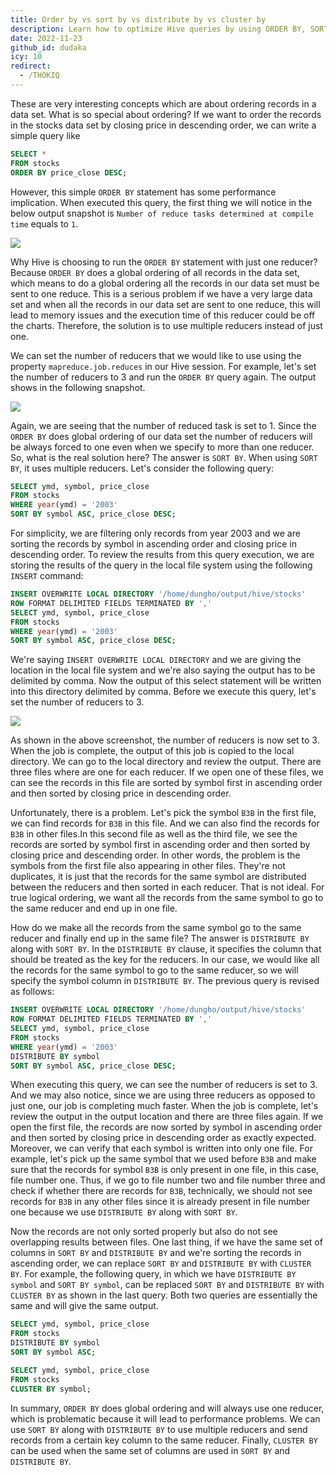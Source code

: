 ```yaml
---
title: Order by vs sort by vs distribute by vs cluster by
description: Learn how to optimize Hive queries by using ORDER BY, SORT BY, DISTRIBUTE BY, and CLUSTER BY to efficiently order large datasets with multiple reducers and improve performance.
date: 2022-11-23
github_id: dudaka
icy: 10
redirect:
  - /THOKIQ
---
```


These are very interesting concepts which are about ordering records in a data set. What is so special about ordering? If we want to order the records in the stocks data set by closing price in descending order, we can write a simple query like

```sql
SELECT *
FROM stocks
ORDER BY price_close DESC;
```

However, this simple `ORDER BY` statement has some performance implication. When executed this query, the first thing we will notice in the below output snapshot is `Number of reduce tasks determined at compile time` equals to `1`.

![](assets/order-by-vs.-sort-by-vs.-distribute-by-vs.-cluster-by_order-by-output-screenshot.webp)

Why Hive is choosing to run the `ORDER BY` statement with just one reducer? Because `ORDER BY` does a global ordering of all records in the data set, which means to do a global ordering all the records in our data set must be sent to one reduce. This is a serious problem if we have a very large data set and when all the records in our data set are sent to one reduce, this will lead to memory issues and the execution time of this reducer could be off the charts. Therefore, the solution is to use multiple reducers instead of just one.

We can set the number of reducers that we would like to use using the property `mapreduce.job.reduces` in our Hive session. For example, let's set the number of reducers to 3 and run the `ORDER BY` query again. The output shows in the following snapshot.

![](assets/order-by-vs.-sort-by-vs.-distribute-by-vs.-cluster-by_order-by-output-screenshot-set-property.webp)

Again, we are seeing that the number of reduced task is set to 1. Since the `ORDER BY` does global ordering of our data set the number of reducers will be always forced to one even when we specify to more than one reducer. So, what is the real solution here? The answer is `SORT BY`. When using `SORT BY`, it uses multiple reducers. Let's consider the following query:

```sql
SELECT ymd, symbol, price_close
FROM stocks
WHERE year(ymd) = '2003'
SORT BY symbol ASC, price_close DESC;
```

For simplicity, we are filtering only records from year 2003 and we are sorting the records by symbol in ascending order and closing price in descending order. To review the results from this query execution, we are storing the results of the query in the local file system using the following `INSERT` command:

```sql
INSERT OVERWRITE LOCAL DIRECTORY '/home/dungho/output/hive/stocks'
ROW FORMAT DELIMITED FIELDS TERMINATED BY ','
SELECT ymd, symbol, price_close
FROM stocks
WHERE year(ymd) = '2003'
SORT BY symbol ASC, price_close DESC;
```

We're saying `INSERT OVERWRITE LOCAL DIRECTORY` and we are giving the location in the local file system and we're also saying the output has to be delimited by comma. Now the output of this select statement will be written into this directory delimited by comma. Before we execute this query, let's set the number of reducers to 3.

![](assets/order-by-vs.-sort-by-vs.-distribute-by-vs.-cluster-by_order-by-output-screenshot-sort-by.webp)

As shown in the above screenshot, the number of reducers is now set to 3. When the job is complete, the output of this job is copied to the local directory. We can go to the local directory and review the output. There are three files where are one for each reducer. If we open one of these files, we can see the records in this file are sorted by symbol first in ascending order and then sorted by closing price in descending order.

Unfortunately, there is a problem. Let's pick the symbol `B3B` in the first file, we can find records for `B3B` in this file. And we can also find the records for `B3B` in other files.In this second file as well as the third file, we see the records are sorted by symbol first in ascending order and then sorted by closing price and descending order. In other words, the problem is the symbols from the first file also appearing in other files. They're not duplicates, it is just that the records for the same symbol are distributed between the reducers and then sorted in each reducer. That is not ideal. For true logical ordering, we want all the records from the same symbol to go to the same reducer and end up in one file.

How do we make all the records from the same symbol go to the same reducer and finally end up in the same file? The answer is `DISTRIBUTE BY` along with `SORT BY`. In the `DISTRIBUTE BY` clause, it specifies the column that should be treated as the key for the reducers. In our case, we would like all the records for the same symbol to go to the same reducer, so we will specify the symbol column in `DISTRIBUTE BY`. The previous query is revised as follows:

```sql
INSERT OVERWRITE LOCAL DIRECTORY '/home/dungho/output/hive/stocks'
ROW FORMAT DELIMITED FIELDS TERMINATED BY ','
SELECT ymd, symbol, price_close
FROM stocks
WHERE year(ymd) = '2003'
DISTRIBUTE BY symbol
SORT BY symbol ASC, price_close DESC;
```

When executing this query, we can see the number of reducers is set to 3. And we may also notice, since we are using three reducers as opposed to just one, our job is completing much faster. When the job is complete, let's review the output in the output location and there are three files again. If we open the first file, the records are now sorted by symbol in ascending order and then sorted by closing price in descending order as exactly expected. Moreover, we can verify that each symbol is written into only one file. For example, let's pick up the same symbol that we used before `B3B` and make sure that the records for symbol `B3B` is only present in one file, in this case, file number one. Thus, if we go to file number two and file number three and check if whether there are records for `B3B`, technically, we should not see records for `B3B` in any other files since it is already present in file number one because we use `DISTRIBUTE BY` along with `SORT BY`.

Now the records are not only sorted properly but also do not see overlapping results between files. One last thing, if we have the same set of columns in `SORT BY` and `DISTRIBUTE BY` and we're sorting the records in ascending order, we can replace `SORT BY` and `DISTRIBUTE BY` with `CLUSTER BY`. For example, the following query, in which we have `DISTRIBUTE BY symbol` and `SORT BY symbol`, can be replaced `SORT BY` and `DISTRIBUTE BY` with `CLUSTER BY` as shown in the last query. Both two queries are essentially the same and will give the same output.

```sql
SELECT ymd, symbol, price_close
FROM stocks
DISTRIBUTE BY symbol
SORT BY symbol ASC;
```

```sql
SELECT ymd, symbol, price_close
FROM stocks
CLUSTER BY symbol;
```

In summary, `ORDER BY` does global ordering and will always use one reducer, which is problematic because it will lead to performance problems. We can use `SORT BY` along with `DISTRIBUTE BY` to use multiple reducers and send records from a certain key column to the same reducer. Finally, `CLUSTER BY` can be used when the same set of columns are used in `SORT BY` and `DISTRIBUTE BY`.

